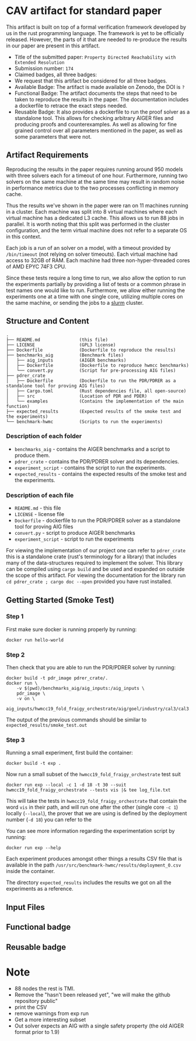# CAV artifact for standard paper

This artifact is built on top of a formal verification framework developed by us in the rust programming language. The framework is yet to be officially released. However, the parts of it that are needed to re-produce the results in our paper are present in this artifact.



* Title of the submitted paper: `Property Directed Reachability with Extended Resolution`
* Submission number: `174`
* Claimed badges, all three badges:
* We request that this artifact be considered for all three badges.
* Available Badge: The artifact is made available on Zenodo, the DOI is `?`
* Functional Badge: The artifact documents the steps that need to be taken to reproduce the results in the paper. The documentation includes a dockerfile to retrace the exact steps needed.
* Reusable Badge: It also provides a dockerfile to run the proof solver as a standalone tool. This allows for checking arbitrary AIGER files and producing proofs and counterexamples. As well as allowing for fine grained control over all parameters mentioned in the paper, as well as some parameters that were not.



## Artifact Requirements

Reproducing the results in the paper requires running around 950 models with three solvers each for a timeout of one hour.
Furthermore, running two solvers on the same machine at the same time may result in random noise in performance metrics due to the two processes conflicting in memory cache.

Thus the results we've shown in the paper were ran on 11 machines running in a cluster. Each machine was split into 8 virtual machines where each virtual machine has a dedicated L3 cache. This allows us to run 88 jobs in parallel. It is worth noting that this split was performed in the cluster configuration, and the term virtual machine does not refer to a separate OS in this context.

Each job is a run of an solver on a model, with a timeout provided by `/bin/timeout` (not relying on solver timeouts).
Each virtual machine had access to 32GB of RAM. Each machine had three non-hyper-threaded cores of AMD EPYC 74F3 CPU.

Since these tests require a long time to run, we also allow the option to run the experiments partially by providing a list of tests or a common phrase in test names one would like to run. Furthermore, we allow either running the experiments one at a time with one single core, utilizing multiple cores on the same machine, or sending the jobs to a [slurm](https://slurm.schedmd.com/overview.html) cluster. 


## Structure and Content


```
.
├── README.md               (this file)
├── LICENSE                 (GPL3 license)
├── Dockerfile              (Dockerfile to reproduce the results)
├── benchmarks_aig          (Benchmark files)
│   ├── aig_inputs          (AIGER benchmarks)
│   ├── Dockerfile          (Dockerfile to reproduce hwmcc benchmarks)
│   └── convert.py          (Script for pre-processing AIG files)
├── pdrer_crate
│   ├── Dockerfile          (Dockerfile to run the PDR/PDRER as a standalone tool for proving AIG files)
│   ├── Cargo.toml          (Rust dependencies file, all open-source)
│   ├── src                 (Location of PDR and PDER)
│   └── examples            (Contains the implementation of the main function)
├── expected_results        (Expected results of the smoke test and the experiments)
└── benchmark-hwmc          (Scripts to run the experiments)
```

### Description of each folder

* `benchmarks_aig` - contains the AIGER benchmarks and a script to produce them.
* `pdrer_crate` - contains the PDR/PDRER solver and its dependencies.
* `experiment_script` - contains the script to run the experiments.
* `expected_results` - contains the expected results of the smoke test and the experiments.

### Description of each file

* `README.md` - this file
* `LICENSE` - license file
* `Dockerfile` - dockerfile to run the PDR/PDRER solver as a standalone tool for proving AIG files
* `convert.py` - script to produce AIGER benchmarks
* `experiment_script` - script to run the experiments


For viewing the implementation of our project one can refer to `pdrer_crate` this is a standalone crate (rust's terminology for a library) that includes many of the data-structures required to implement the solver. This library can be compiled using `cargo build` and be used and expanded on outside the scope of this artifact. For viewing the documentation for the library run `cd pdrer_crate ; cargo doc --open` provided you have rust installed.

## Getting Started (Smoke Test)

<!-- Describe how to execute and briefly test your artifact in order to complete the smoke-test phase of the evaluation. Below is an example for Docker images. -->

### Step 1

First make sure docker is running properly by running:
```
docker run hello-world
```

### Step 2

Then check that you are able to run the PDR/PDRER solver by running:
```
docker build -t pdr_image pdrer_crate/.
docker run \
    -v $(pwd)/benchmarks_aig/aig_inputs:/aig_inputs \
    pdr_image \
    -v on \
    aig_inputs/hwmcc19_fold_fraigy_orchestrate/aig/goel/industry/cal3/cal3.aig
```

The output of the previous commands should be similar to `expected_results/smoke_test.out`

### Step 3

Running a small experiment, first build the container:
```
docker build -t exp .
```

Now run a small subset of the `hwmcc19_fold_fraigy_orchestrate` test suit
```
docker run exp --local -c 1 -d 18 -t 30 --suit hwmcc19_fold_fraigy_orchestrate --tests vis |& tee log_file.txt
```

This will take the tests in `hwmcc19_fold_fraigy_orchestrate` that contain the word `vis` in their path, and will run one after the other (single core `-c 1`) locally (`--local`), the prover that we are using is defined by the deployment number (`-d 18`) you can refer to the 

You can see more information regarding the experimentation script by running:
```
docker run exp --help
```

Each experiment produces amongst other things a results CSV file that is available in the path `/usr/src/benchmark-hwmc/results/deployment_0.csv` inside the container.

The directory `expected_results` includes the results we got on all the experiments as a reference.


## Input Files



<!-- ### Getting Started (example)

First, load the docker image `docker-tool-image` from the .tar archive (docker may require `sudo` root privileges):

```bash
docker load < docker-tool-image.tar
```

Upon loading the image, you can run the container with:

```bash
docker run -v `pwd`/output:/tool/output --rm -it docker-tool
```

The command above starts the docker container and places you in a bash environment, where you can inspect the source code or run the experiments. `-v` option will mount `output` folder in your current directory to the corresponding folder within the container where the evaluation results will be stored. This will allow you to view the generated output even after the container has stopped running. `--rm` is an optional flag that creates a disposable container that will be deleted upon exit.

To run all the experiments (should take up to 8 hours), use:

```bash
./evaluate.sh 
```

The evaluation script has the following additional options:
* `--smoke-test` option allows you to detect any technical difficulties for the smoke-test phase (should take up to 5 minutes)
* `--brief` option allows you to run the subset of experiments, namely Tables 1 & 4 of the paper (should take up to an hour)

If finished successfully, the evaluation script should print:

```
All experiments were successful.
```

You can exit the container by typing `exit`. Output files generated by the evaluation script (logs, tables, plots, etc.) remain available in `$PWD/output`. Upon finishing your review, you can remove the image from the Docker environment using:
```
docker rmi docker-tool
``` -->


## Functional badge

<!-- If you claim a functional badge for the artifact:

* Document which claims or results of the paper can be replicated with the artifact and how, including how to run the experiments and how to read and interpret the output. To simplify the reviewing process, we recommend providing evaluation scripts (where applicable).
* Document which claims or results of the paper cannot be replicated and why.
* Explain how the correctness of the artifact (i.e. the presented tool/method) was tested.
* If possible, include log files reporting the results that were presented in the paper, and point to their location in the artifact.
* If possible, include source code within your artifact, and point the reviewer to the parts of the source code that are most relevant to the submitted paper. -->


## Reusable badge

<!-- If you claim a reusable badge for the artifact:

* Make sure your artifact has a license which allows repurposing and reuse, and is easy to use.
* Make sure that all dependencies and used libraries are well-documented and up to date.
* Explain in sufficient detail how the artifact can be used beyond the paper.
* If the artifact is not open source, provide documented interfaces for extensions.
* Explain how the artifact can be used in a different environment, e.g. built on another system, used outside of the Docker or VM image, etc. -->



# Note

* 88 nodes the rest is TMI.
* Remove the "hasn't been released yet", "we will make the github repository public"
* print the CSV
* remove warnings from exp run
* Get a more interesting subset
* Out solver expects an AIG with a single safety property (the old AIGER format prior to 1.9)
